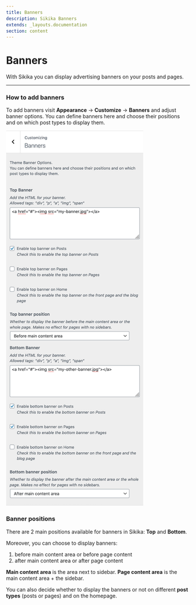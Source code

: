 ```yaml
---
title: Banners
description: Sikika Banners
extends: _layouts.documentation
section: content
---
```


# Banners

With Sikika you can display advertising banners on your posts and pages.

---

### How to add banners

To add banners visit **Appearance** &#8594; **Customize** &#8594; **Banners** and adjust banner options. You can define banners here and choose their positions and on which post types to display them.

![Sikika Banners](/assets/images/sikika/sikika-banners.png)

### Banner positions

There are 2 main positions available for banners in Sikika: **Top** and **Bottom**.

Moreover, you can choose to display banners:

1. before main content area or before page content
2. after main content area or after page content

**Main content area** is the area next to sidebar.
**Page content area** is the main content area + the sidebar.

You can also decide whether to display the banners or not on different **post types** (posts or pages) and on the homepage.
